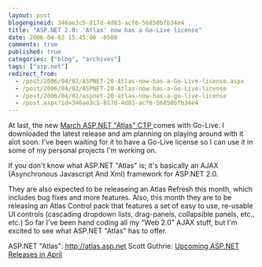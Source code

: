 ```yaml
---
layout: post
blogengineid: 346ae3c5-817d-4d03-acf6-56850bfb34e4
title: "ASP.NET 2.0: 'Atlas' now has a Go-Live license"
date: 2006-04-02 15:45:00 -0500
comments: true
published: true
categories: ["blog", "archives"]
tags: ["asp.net"]
redirect_from: 
  - /post/2006/04/02/ASPNET-20-Atlas-now-has-a-Go-Live-license.aspx
  - /post/2006/04/02/ASPNET-20-Atlas-now-has-a-Go-Live-license
  - /post/2006/04/02/aspnet-20-atlas-now-has-a-go-live-license
  - /post.aspx?id=346ae3c5-817d-4d03-acf6-56850bfb34e4
---
```


At last, the new <a href="http://go.microsoft.com/fwlink/?LinkId=52384">March ASP.NET "Atlas" CTP </a>comes with Go-Live. I downloaded the latest release and am planning on playing around with it alot soon. I've been waiting for it to have a Go-Live license so I can use it in some of my personal projects I'm working on.

If you don't know what ASP.NET "Atlas" is; it's basically an AJAX (Asynchronous Javascript And Xml) framework for ASP.NET 2.0.

They are also expected to be releaseing an Atlas Refresh this month, which includes bug fixes and more features. Also, this month they are to be releasing an Atlas Control pack that features a set of easy to use, re-usable UI controls (cascading dropdown lists, drag-panels, collapsible panels, etc., etc.) So far I've been hand coding all my "Web 2.0" AJAX stuff, but I'm excited to see what ASP.NET "Atlas" has to offer.

ASP.NET "Atlas": <a href="http://atlas.asp.net/">http://atlas.asp.net</a>
Scott Guthrie: <a id="viewpost.ascx_TitleUrl" href="http://weblogs.asp.net/scottgu/archive/2006/03/30/441465.aspx">Upcoming ASP.NET Releases in April</a>
